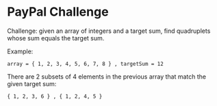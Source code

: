 # PayPal Challenge

Challenge: given an array of integers and a target sum, find quadruplets whose sum equals the target sum.

Example:

    array = { 1, 2, 3, 4, 5, 6, 7, 8 } , targetSum = 12

There are 2 subsets of 4 elements in the previous array that match the given target sum:    
    
    { 1, 2, 3, 6 } , { 1, 2, 4, 5 }
    
